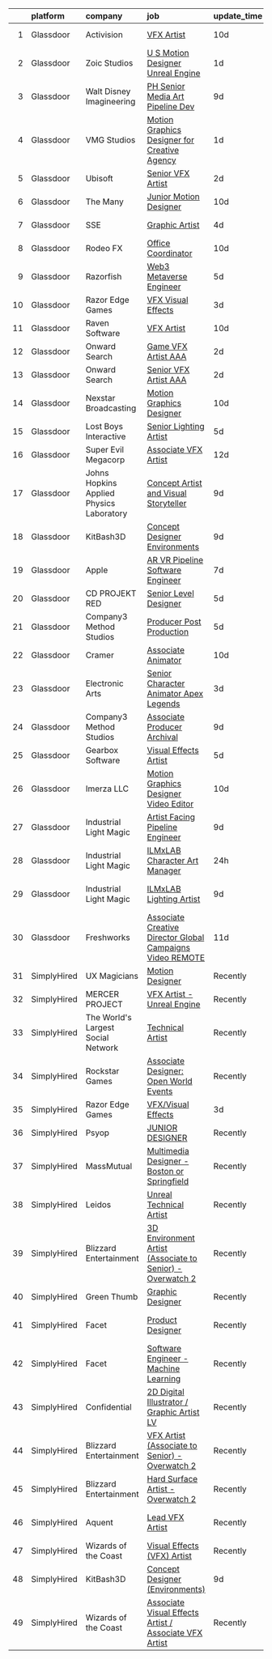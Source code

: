 

|    | platform    | company                                  | job                                                                                                                                                                                                                                                                                                                                                                                                                                                                                                                                                                                                                                                                                                                                                                                                                                                                                                                                                                                                                                                                                                                                                                                                                                                                                                                                                                       | update_time   | location             |
|---:|:------------|:-----------------------------------------|:--------------------------------------------------------------------------------------------------------------------------------------------------------------------------------------------------------------------------------------------------------------------------------------------------------------------------------------------------------------------------------------------------------------------------------------------------------------------------------------------------------------------------------------------------------------------------------------------------------------------------------------------------------------------------------------------------------------------------------------------------------------------------------------------------------------------------------------------------------------------------------------------------------------------------------------------------------------------------------------------------------------------------------------------------------------------------------------------------------------------------------------------------------------------------------------------------------------------------------------------------------------------------------------------------------------------------------------------------------------------------|:--------------|:---------------------|
|  1 | Glassdoor   | Activision                               | [VFX Artist](https://www.glassdoor.com/partner/jobListing.htm?pos=111&ao=1136043&s=58&guid=000001820af31dc281c2ef1bca29c690&src=GD_JOB_AD&t=SR&vt=w&cs=1_46004287&cb=1658041081717&jobListingId=1007988235800&jrtk=3-0-1g85f67jpk24g801-1g85f67k9g4e4800-f8e423fe4b1b283e-)                                                                                                                                                                                                                                                                                                                                                                                                                                                                                                                                                                                                                                                                                                                                                                                                                                                                                                                                                                                                                                                                                               | 10d           | Middleton, WI        |
|  2 | Glassdoor   | Zoic Studios                             | [U S  Motion Designer  Unreal Engine ](https://www.glassdoor.com/partner/jobListing.htm?pos=114&ao=1136043&s=58&guid=000001820af31dc281c2ef1bca29c690&src=GD_JOB_AD&t=SR&vt=w&ea=1&cs=1_55e1caaf&cb=1658041081718&jobListingId=1008009244576&jrtk=3-0-1g85f67jpk24g801-1g85f67k9g4e4800-4ddf86f2a868187e-)                                                                                                                                                                                                                                                                                                                                                                                                                                                                                                                                                                                                                                                                                                                                                                                                                                                                                                                                                                                                                                                                | 1d            | Remote               |
|  3 | Glassdoor   | Walt Disney Imagineering                 | [PH Senior Media   Art Pipeline Dev](https://www.glassdoor.com/partner/jobListing.htm?pos=123&ao=1136043&s=58&guid=000001820af31dc281c2ef1bca29c690&src=GD_JOB_AD&t=SR&vt=w&cs=1_828857d1&cb=1658041081719&jobListingId=1007989924517&jrtk=3-0-1g85f67jpk24g801-1g85f67k9g4e4800-ef776f0d28f0bfe6-)                                                                                                                                                                                                                                                                                                                                                                                                                                                                                                                                                                                                                                                                                                                                                                                                                                                                                                                                                                                                                                                                       | 9d            | Lake Buena Vista, FL |
|  4 | Glassdoor   | VMG Studios                              | [Motion Graphics Designer for Creative Agency](https://www.glassdoor.com/partner/jobListing.htm?pos=104&ao=1136043&s=58&guid=000001820af31dc281c2ef1bca29c690&src=GD_JOB_AD&t=SR&vt=w&ea=1&cs=1_ea2b5864&cb=1658041081716&jobListingId=1008008367182&jrtk=3-0-1g85f67jpk24g801-1g85f67k9g4e4800-42a36b0c18bec50b-)                                                                                                                                                                                                                                                                                                                                                                                                                                                                                                                                                                                                                                                                                                                                                                                                                                                                                                                                                                                                                                                        | 1d            | Bellevue, WA         |
|  5 | Glassdoor   | Ubisoft                                  | [Senior VFX Artist](https://www.glassdoor.com/partner/jobListing.htm?pos=118&ao=1136043&s=58&guid=000001820af31dc281c2ef1bca29c690&src=GD_JOB_AD&t=SR&vt=w&cs=1_316d00cf&cb=1658041081718&jobListingId=1008007016826&jrtk=3-0-1g85f67jpk24g801-1g85f67k9g4e4800-4daed8aa28aaad6b-)                                                                                                                                                                                                                                                                                                                                                                                                                                                                                                                                                                                                                                                                                                                                                                                                                                                                                                                                                                                                                                                                                        | 2d            | Cary, NC             |
|  6 | Glassdoor   | The Many                                 | [Junior Motion Designer](https://www.glassdoor.com/partner/jobListing.htm?pos=105&ao=1136043&s=58&guid=000001820af31dc281c2ef1bca29c690&src=GD_JOB_AD&t=SR&vt=w&cs=1_07cf8366&cb=1658041081716&jobListingId=1007988372593&jrtk=3-0-1g85f67jpk24g801-1g85f67k9g4e4800-5516b2d00f8e4e8a-)                                                                                                                                                                                                                                                                                                                                                                                                                                                                                                                                                                                                                                                                                                                                                                                                                                                                                                                                                                                                                                                                                   | 10d           | Los Angeles, CA      |
|  7 | Glassdoor   | SSE                                      | [Graphic Artist](https://www.glassdoor.com/partner/jobListing.htm?pos=121&ao=1136043&s=58&guid=000001820af31dc281c2ef1bca29c690&src=GD_JOB_AD&t=SR&vt=w&ea=1&cs=1_622d4740&cb=1658041081718&jobListingId=1008001110074&jrtk=3-0-1g85f67jpk24g801-1g85f67k9g4e4800-50d7530ccefde205-)                                                                                                                                                                                                                                                                                                                                                                                                                                                                                                                                                                                                                                                                                                                                                                                                                                                                                                                                                                                                                                                                                      | 4d            | Jacksonville, FL     |
|  8 | Glassdoor   | Rodeo FX                                 | [Office Coordinator](https://www.glassdoor.com/partner/jobListing.htm?pos=124&ao=1136043&s=58&guid=000001820af31dc281c2ef1bca29c690&src=GD_JOB_AD&t=SR&vt=w&ea=1&cs=1_1f500704&cb=1658041081720&jobListingId=1007988971088&jrtk=3-0-1g85f67jpk24g801-1g85f67k9g4e4800-a140d920125e5679-)                                                                                                                                                                                                                                                                                                                                                                                                                                                                                                                                                                                                                                                                                                                                                                                                                                                                                                                                                                                                                                                                                  | 10d           | Los Angeles, CA      |
|  9 | Glassdoor   | Razorfish                                | [Web3 Metaverse Engineer](https://www.glassdoor.com/partner/jobListing.htm?pos=126&ao=1136043&s=58&guid=000001820af31dc281c2ef1bca29c690&src=GD_JOB_AD&t=SR&vt=w&ea=1&cs=1_c9fc7faf&cb=1658041081720&jobListingId=1007999007023&jrtk=3-0-1g85f67jpk24g801-1g85f67k9g4e4800-37130fe9a53d6876-)                                                                                                                                                                                                                                                                                                                                                                                                                                                                                                                                                                                                                                                                                                                                                                                                                                                                                                                                                                                                                                                                             | 5d            | New York, NY         |
| 10 | Glassdoor   | Razor Edge Games                         | [VFX Visual Effects](https://www.glassdoor.com/partner/jobListing.htm?pos=106&ao=1136043&s=58&guid=000001820af31dc281c2ef1bca29c690&src=GD_JOB_AD&t=SR&vt=w&cs=1_ab81d4a8&cb=1658041081716&jobListingId=1008002919278&jrtk=3-0-1g85f67jpk24g801-1g85f67k9g4e4800-43c429f9e3d05c00-)                                                                                                                                                                                                                                                                                                                                                                                                                                                                                                                                                                                                                                                                                                                                                                                                                                                                                                                                                                                                                                                                                       | 3d            | Remote               |
| 11 | Glassdoor   | Raven Software                           | [VFX Artist](https://www.glassdoor.com/partner/jobListing.htm?pos=110&ao=1136043&s=58&guid=000001820af31dc281c2ef1bca29c690&src=GD_JOB_AD&t=SR&vt=w&cs=1_31d734cc&cb=1658041081717&jobListingId=1007987723811&jrtk=3-0-1g85f67jpk24g801-1g85f67k9g4e4800-541dbd7a88c3dc6a-)                                                                                                                                                                                                                                                                                                                                                                                                                                                                                                                                                                                                                                                                                                                                                                                                                                                                                                                                                                                                                                                                                               | 10d           | Middleton, WI        |
| 12 | Glassdoor   | Onward Search                            | [Game VFX Artist  AAA ](https://www.glassdoor.com/partner/jobListing.htm?pos=102&ao=1110586&s=58&guid=000001820af31dc281c2ef1bca29c690&src=GD_JOB_AD&t=SR&vt=w&cs=1_16ab8bb3&cb=1658041081715&jobListingId=1008006652679&cpc=AC285F3A3ECA6BB0&jrtk=3-0-1g85f67jpk24g801-1g85f67k9g4e4800-dfd35a528ec4c9bb--6NYlbfkN0B7YoEZZ2QAGDyEGGmBPAUWSHc1Mt3sMCn9FehKcWA3w1hdwjpEweHGJ9uPpOtWDZopoLlHQzwkaV43RuBz99EI46x9WD7n9Bdj8B7ov2Rm4-EmiDCK7dPYvE4soimDPURH1rbGNmXKk-8D-YCUlRbnfNFq_-XKTkon6HTHTam_3YUKBAOfpQYQSpg_WZauUpwcGdKEarf-IJME2fmE1PUkGNMCQKY8sbLjpgPDGjWHdeMSyPp2tEFcrerCBGagH3fr26W7PTx7Fl3YG8JcBvkIOISMvoRiMj17D94Rx9URXSENrs4FDBgN-kVTS1U29fKC9tyAjb6ZZsn-h_FqOXFV_SYD694BNHiYJ8hA85qcB_EYQzhJ5xi9M4TssOu_uyrppVf-GL3Hj7nVL4bz_fhj0fn9xNGxzIGflskdjKyRihTZxriP7gM3P8WIeHzFzBw62u7mmEmCbcEnvFNddsjvZkRNXcMwQqGBpFLY7QU2LvtnBcnHBlfW6_hScM85QjVG-7KYGYklwcNRcs1SO9RtC6kmIHUu__dFenV86dT6aruc_3b9sy8ujskFfitGW83d53PA4sLnDW80sLHwnrurZQg8HnnXpTggy2RLJ3WQk2EQCXCDtawPH4DK-Kd9CT318syR_oOCbKcDXzxvYX-kJcyQSRcNdHCYtj7eUl2BSye9m8MgDigXlcB0FkP7cE_BkTaT1F7c4I8QOkOZQIQqHWBYEH_GnVDS7YDB1BE_2XcqKcMw-SpNthLgUpyWvNKiaxnScjDeLwyxpOwS5ZCdAEYXjxhJncN1SGZpmsxh-IS_F5BYcLRbNRqF3bIa8GcJrve6wvzfZ3jhQ6DISgAOcS9tLflwTK1sZ3ETH3cloELWlPWPVgEoPUMpECwIKEZ4l9ZGbldZXUcNTGGqYXFzbdcqKPd8qi1wZRtKkdaiArz4QtYGzCF10FYptL9cja8mMvFG60qlRtjCi6JZhnZHMrtvjrFcdFwP7T__TCOm5Q%3D%3D)   | 2d            | Irvine, CA           |
| 13 | Glassdoor   | Onward Search                            | [Senior VFX Artist  AAA ](https://www.glassdoor.com/partner/jobListing.htm?pos=103&ao=1110586&s=58&guid=000001820af31dc281c2ef1bca29c690&src=GD_JOB_AD&t=SR&vt=w&cs=1_3f46425a&cb=1658041081715&jobListingId=1008005502010&cpc=2CAED5C921A5F994&jrtk=3-0-1g85f67jpk24g801-1g85f67k9g4e4800-a39b3d0b0025f332--6NYlbfkN0B7YoEZZ2QAGDyEGGmBPAUWSHc1Mt3sMCn9FehKcWA3w1hdwjpEweHGJ9uPpOtWDZrC-7lKc0mD8BMycFcRrvzqbDYv2CuZOIYpvsAKBQX73zrT8Or4NjVTRbDJaMWhrrTs_xYJ2kylhrSRs_nt6Ozlgoa9Ea6HAqX8CPf8Z1lK7-uadculTbOHQC7HaxwVQQnDPbF2LRkML70sd8SQ16XvNKUYLSWPlnSlAuhomHUxmb_FUOdCF0BKP_6rOpUn_3K1EHeU4lhQD8nh059zMfrG1mZ4uGk32RAVl5CmhmK89rObRMq9oxytSxPanmzi_yp7MaC6I7zAz2RxVENMTLHg87saJDpLSTHBW-PQoxeJHfhZVORya2JIiigceLGdeJ3bdpIH-RBbBFYv5f2tE9CKx5BYsPM2e8oP5dUZSG-BaeO4Wwd4soDkid_We1HORHiH2oLU_y5fPQH1PHvGDKjOSqHC2uHsxhoObBpvbfjVYuOY2F7z7TIK9w836TphWRPaCfTtFFK-jPG2F62ubfzACAa1Itaz5rQvsGFVJqoH0BkQxKEG8rs5C1KknmpxP_aUglZbNCRDr9_gB9g0ghYBw2SdVvuE2Dr08zcRTkEh6aee6wgVXuWuIF3K40JEOtZd6yoDfgBCAxjd-0-5eDkcjKl0xt0k6uo-cgxUwKtcV_I4RybOErSyaA3kLmDc0lf79hSJLOIH7jtfx9x2ITbcbxZcKeqGp19fDWym1suNxjnEDEJ2oeEs30kzk5VSqlYX7DfWDNjJIeLojvNu7XVKGv02fgfO871pcJ6z-KWEaFDOxhVKDe4Dp9F3OWQH_67HkfdybU4f7N8GY6nwczYp3uhTNIp377p6zJ1b9m-pfiPTz4xaUceJcgQ-fQmZEadsUrCLZ9HdaQkf8HHwrYd30ZPvv979gXrWisP6xo2tWGAVulPz-Il9xz9zcADq6zEYCMwMbq7o99EEla_KsDy4u6AYop1qzazsgL0NFWI1jA%3D%3D) | 2d            | San Ramon, CA        |
| 14 | Glassdoor   | Nexstar Broadcasting                     | [Motion Graphics Designer](https://www.glassdoor.com/partner/jobListing.htm?pos=119&ao=1136043&s=58&guid=000001820af31dc281c2ef1bca29c690&src=GD_JOB_AD&t=SR&vt=w&cs=1_d97dd5c7&cb=1658041081718&jobListingId=1007987890049&jrtk=3-0-1g85f67jpk24g801-1g85f67k9g4e4800-645467b4d0a36a75-)                                                                                                                                                                                                                                                                                                                                                                                                                                                                                                                                                                                                                                                                                                                                                                                                                                                                                                                                                                                                                                                                                 | 10d           | Charlotte, NC        |
| 15 | Glassdoor   | Lost Boys Interactive                    | [Senior Lighting Artist](https://www.glassdoor.com/partner/jobListing.htm?pos=127&ao=1136043&s=58&guid=000001820af31dc281c2ef1bca29c690&src=GD_JOB_AD&t=SR&vt=w&ea=1&cs=1_590e9c51&cb=1658041081720&jobListingId=1007997869563&jrtk=3-0-1g85f67jpk24g801-1g85f67k9g4e4800-51f467638d738e51-)                                                                                                                                                                                                                                                                                                                                                                                                                                                                                                                                                                                                                                                                                                                                                                                                                                                                                                                                                                                                                                                                              | 5d            | Remote               |
| 16 | Glassdoor   | Super Evil Megacorp                      | [Associate VFX Artist](https://www.glassdoor.com/partner/jobListing.htm?pos=108&ao=1136043&s=58&guid=000001820af31dc281c2ef1bca29c690&src=GD_JOB_AD&t=SR&vt=w&cs=1_8c5ba8a6&cb=1658041081717&jobListingId=1007982602575&jrtk=3-0-1g85f67jpk24g801-1g85f67k9g4e4800-5801e144a67c1d22-)                                                                                                                                                                                                                                                                                                                                                                                                                                                                                                                                                                                                                                                                                                                                                                                                                                                                                                                                                                                                                                                                                     | 12d           | San Mateo, CA        |
| 17 | Glassdoor   | Johns Hopkins Applied Physics Laboratory | [Concept Artist and Visual Storyteller](https://www.glassdoor.com/partner/jobListing.htm?pos=116&ao=1136043&s=58&guid=000001820af31dc281c2ef1bca29c690&src=GD_JOB_AD&t=SR&vt=w&cs=1_b836ab19&cb=1658041081718&jobListingId=1007990323575&jrtk=3-0-1g85f67jpk24g801-1g85f67k9g4e4800-caf3af526954e90d-)                                                                                                                                                                                                                                                                                                                                                                                                                                                                                                                                                                                                                                                                                                                                                                                                                                                                                                                                                                                                                                                                    | 9d            | Laurel, MD           |
| 18 | Glassdoor   | KitBash3D                                | [Concept Designer  Environments ](https://www.glassdoor.com/partner/jobListing.htm?pos=113&ao=1136043&s=58&guid=000001820af31dc281c2ef1bca29c690&src=GD_JOB_AD&t=SR&vt=w&ea=1&cs=1_e74054db&cb=1658041081717&jobListingId=1007991297272&jrtk=3-0-1g85f67jpk24g801-1g85f67k9g4e4800-78377495064bd2eb-)                                                                                                                                                                                                                                                                                                                                                                                                                                                                                                                                                                                                                                                                                                                                                                                                                                                                                                                                                                                                                                                                     | 9d            | Remote               |
| 19 | Glassdoor   | Apple                                    | [AR VR Pipeline Software Engineer](https://www.glassdoor.com/partner/jobListing.htm?pos=101&ao=1110586&s=58&guid=000001820af31dc281c2ef1bca29c690&src=GD_JOB_AD&t=SR&vt=w&cs=1_e9db3469&cb=1658041081715&jobListingId=1007994891471&cpc=F41FEAB56D215062&jrtk=3-0-1g85f67jpk24g801-1g85f67k9g4e4800-fc55de529b78aa8f--6NYlbfkN0BvKrLyj5gPmtZO9T8euul8TCxuuKNOtzRJOomxnwSEodTz2Bc-sPZlbtkML8D-m4qO4tenHzNlbzznl9Zovftmt6-Mg1P-NrNJwQV9b7AKhWEtyPHdze1p3up1kuyhCBmYpi4Iic0ExJ4rulqpIM8-RimAb7jpdBuTvtFVnPTld-LTBNU2LzmUvkGKUpEjmAAdH8Ho4XKQVf5uAsihTtentRHUQ7zYg-RZcwc_-GIaAlgNjLGk68zeKwcGQVm8FrPahsG-5U4FDIgxZ211kIk_jnOYZ015k-Ji68VffsFAp-n9LscQVZ-DCwyGqZwXyPqe3PifBr_pUxt3W7SEK4R1_1lQvKCg8YFrGZYBnh-HAhMIHRRTbHu5hkyEggl06Xq_LD5w0t1YaER2bZExBRXefSEFLPqagIlHRc8YTBCbCp3elsDAny2PB2tSSRD0xGcakzLHVHmmhfutR7BF7E2w4o2Z1xqmFOYlE-zufdYQl90DbJa2jHsb0kQtMKHzbeNmf3H9ekgQ83cG0dC0GcoZtloqEhDJci4B1Wi2B2cJgX4S7a4SZs1Hxd-9d97jcmSx1UWKa7_UDw4_jTDbjIh5XcHpLW8tXTH3cFXKi-OKyjeI2HaprGI1zcAM87R0WdZnEUkrSG8f0IShsRIPBXyteAu2JEB13vxvbaKEXCYIXNGTlOyi_P-i85rqoPtOgwZ8Ir_CZqXM0PDPm3f-0kLTiCpShK50COPjVR-T3eLqYA7nTagGi6jk5tL_Te3ySAt1pHwWb6lz2iLNMVOSAaJ7EdNZmI_eq2jAc0qYAorTYLOwM1f-c8i78p-QF9fnxsPU8S7sqG6681XZkUJWNJMlkUG8tYIWIxexKGGqFWMgRn-3owGJoXUwnb-1BWaluowf7zAwtOM_tkVQl7Vi2amoXBnmj6QFr0oGnRJltWy_W58zw9aUMaEHSfEJIihDnLY2A_GXHv_E8tNhe9TnKniV)                    | 7d            | Boulder, CO          |
| 20 | Glassdoor   | CD PROJEKT RED                           | [Senior Level Designer](https://www.glassdoor.com/partner/jobListing.htm?pos=109&ao=1136043&s=58&guid=000001820af31dc281c2ef1bca29c690&src=GD_JOB_AD&t=SR&vt=w&ea=1&cs=1_d70aa95a&cb=1658041081717&jobListingId=1007999004645&jrtk=3-0-1g85f67jpk24g801-1g85f67k9g4e4800-c0adcc9f01b6bb9d-)                                                                                                                                                                                                                                                                                                                                                                                                                                                                                                                                                                                                                                                                                                                                                                                                                                                                                                                                                                                                                                                                               | 5d            | Boston, MA           |
| 21 | Glassdoor   | Company3 Method Studios                  | [Producer  Post Production](https://www.glassdoor.com/partner/jobListing.htm?pos=120&ao=1136043&s=58&guid=000001820af31dc281c2ef1bca29c690&src=GD_JOB_AD&t=SR&vt=w&ea=1&cs=1_8b91bce4&cb=1658041081718&jobListingId=1007998502173&jrtk=3-0-1g85f67jpk24g801-1g85f67k9g4e4800-12f392fbeaba1796-)                                                                                                                                                                                                                                                                                                                                                                                                                                                                                                                                                                                                                                                                                                                                                                                                                                                                                                                                                                                                                                                                           | 5d            | New York, NY         |
| 22 | Glassdoor   | Cramer                                   | [Associate Animator](https://www.glassdoor.com/partner/jobListing.htm?pos=115&ao=1136043&s=58&guid=000001820af31dc281c2ef1bca29c690&src=GD_JOB_AD&t=SR&vt=w&ea=1&cs=1_30037d85&cb=1658041081718&jobListingId=1007987879014&jrtk=3-0-1g85f67jpk24g801-1g85f67k9g4e4800-b93565d935bfe333-)                                                                                                                                                                                                                                                                                                                                                                                                                                                                                                                                                                                                                                                                                                                                                                                                                                                                                                                                                                                                                                                                                  | 10d           | Norwood, MA          |
| 23 | Glassdoor   | Electronic Arts                          | [Senior Character Animator  Apex Legends ](https://www.glassdoor.com/partner/jobListing.htm?pos=128&ao=1136043&s=58&guid=000001820af31dc281c2ef1bca29c690&src=GD_JOB_AD&t=SR&vt=w&cs=1_7c02577a&cb=1658041081720&jobListingId=1008003306799&jrtk=3-0-1g85f67jpk24g801-1g85f67k9g4e4800-6d89526abe9aca00-)                                                                                                                                                                                                                                                                                                                                                                                                                                                                                                                                                                                                                                                                                                                                                                                                                                                                                                                                                                                                                                                                 | 3d            | Los Angeles, CA      |
| 24 | Glassdoor   | Company3 Method Studios                  | [Associate Producer  Archival](https://www.glassdoor.com/partner/jobListing.htm?pos=129&ao=1136043&s=58&guid=000001820af31dc281c2ef1bca29c690&src=GD_JOB_AD&t=SR&vt=w&ea=1&cs=1_9f1ec857&cb=1658041081720&jobListingId=1007991115470&jrtk=3-0-1g85f67jpk24g801-1g85f67k9g4e4800-5fb50d2aeeccedf3-)                                                                                                                                                                                                                                                                                                                                                                                                                                                                                                                                                                                                                                                                                                                                                                                                                                                                                                                                                                                                                                                                        | 9d            | Santa Monica, CA     |
| 25 | Glassdoor   | Gearbox Software                         | [Visual Effects Artist](https://www.glassdoor.com/partner/jobListing.htm?pos=122&ao=1136043&s=58&guid=000001820af31dc281c2ef1bca29c690&src=GD_JOB_AD&t=SR&vt=w&ea=1&cs=1_cd453480&cb=1658041081718&jobListingId=1007998860820&jrtk=3-0-1g85f67jpk24g801-1g85f67k9g4e4800-fa056ef69a544c96-)                                                                                                                                                                                                                                                                                                                                                                                                                                                                                                                                                                                                                                                                                                                                                                                                                                                                                                                                                                                                                                                                               | 5d            | Frisco, TX           |
| 26 | Glassdoor   | Imerza  LLC                              | [Motion Graphics Designer Video Editor](https://www.glassdoor.com/partner/jobListing.htm?pos=107&ao=1136043&s=58&guid=000001820af31dc281c2ef1bca29c690&src=GD_JOB_AD&t=SR&vt=w&ea=1&cs=1_a7577d88&cb=1658041081717&jobListingId=1007987056661&jrtk=3-0-1g85f67jpk24g801-1g85f67k9g4e4800-b89d3df5b07892d1-)                                                                                                                                                                                                                                                                                                                                                                                                                                                                                                                                                                                                                                                                                                                                                                                                                                                                                                                                                                                                                                                               | 10d           | Sarasota, FL         |
| 27 | Glassdoor   | Industrial Light   Magic                 | [Artist Facing Pipeline Engineer](https://www.glassdoor.com/partner/jobListing.htm?pos=125&ao=1136043&s=58&guid=000001820af31dc281c2ef1bca29c690&src=GD_JOB_AD&t=SR&vt=w&cs=1_04440366&cb=1658041081720&jobListingId=1007989925036&jrtk=3-0-1g85f67jpk24g801-1g85f67k9g4e4800-542b487c01f99854-)                                                                                                                                                                                                                                                                                                                                                                                                                                                                                                                                                                                                                                                                                                                                                                                                                                                                                                                                                                                                                                                                          | 9d            | San Francisco, CA    |
| 28 | Glassdoor   | Industrial Light   Magic                 | [ILMxLAB Character Art Manager](https://www.glassdoor.com/partner/jobListing.htm?pos=117&ao=1136043&s=58&guid=000001820af31dc281c2ef1bca29c690&src=GD_JOB_AD&t=SR&vt=w&cs=1_30682fa5&cb=1658041081718&jobListingId=1008009556766&jrtk=3-0-1g85f67jpk24g801-1g85f67k9g4e4800-8beafdaaf7c3239a-)                                                                                                                                                                                                                                                                                                                                                                                                                                                                                                                                                                                                                                                                                                                                                                                                                                                                                                                                                                                                                                                                            | 24h           | San Francisco, CA    |
| 29 | Glassdoor   | Industrial Light   Magic                 | [ILMxLAB Lighting Artist](https://www.glassdoor.com/partner/jobListing.htm?pos=130&ao=1136043&s=58&guid=000001820af31dc281c2ef1bca29c690&src=GD_JOB_AD&t=SR&vt=w&cs=1_18185cd9&cb=1658041081720&jobListingId=1007989924307&jrtk=3-0-1g85f67jpk24g801-1g85f67k9g4e4800-c8f928d7fcf8c826-)                                                                                                                                                                                                                                                                                                                                                                                                                                                                                                                                                                                                                                                                                                                                                                                                                                                                                                                                                                                                                                                                                  | 9d            | San Francisco, CA    |
| 30 | Glassdoor   | Freshworks                               | [Associate Creative Director  Global Campaigns   Video  REMOTE ](https://www.glassdoor.com/partner/jobListing.htm?pos=112&ao=1136043&s=58&guid=000001820af31dc281c2ef1bca29c690&src=GD_JOB_AD&t=SR&vt=w&ea=1&cs=1_6b33a191&cb=1658041081717&jobListingId=1007986438175&jrtk=3-0-1g85f67jpk24g801-1g85f67k9g4e4800-4d6ad1209c06e99f-)                                                                                                                                                                                                                                                                                                                                                                                                                                                                                                                                                                                                                                                                                                                                                                                                                                                                                                                                                                                                                                      | 11d           | San Mateo, CA        |
| 31 | SimplyHired | UX Magicians                             | [Motion Designer](https://www.simplyhired.com/job/QOP8DcI9WD3GktQ2RrIGO75PxLpKLJZt7zveomNp0bmNkqytawhlsQ?q=vfx+designer)                                                                                                                                                                                                                                                                                                                                                                                                                                                                                                                                                                                                                                                                                                                                                                                                                                                                                                                                                                                                                                                                                                                                                                                                                                                  | Recently      | Remote               |
| 32 | SimplyHired | MERCER PROJECT                           | [VFX Artist - Unreal Engine](https://www.simplyhired.com/job/2oePjLPnODm44ASH_jfmm99NvQfkSOC48xk2mIXNrjRpGVBiOBzF7Q?q=vfx+designer)                                                                                                                                                                                                                                                                                                                                                                                                                                                                                                                                                                                                                                                                                                                                                                                                                                                                                                                                                                                                                                                                                                                                                                                                                                       | Recently      | Remote               |
| 33 | SimplyHired | The World's Largest Social Network       | [Technical Artist](https://www.simplyhired.com/job/Y2FNoo1uTAcldWV6dQhjK7PuvsJN1U0ikAImFpa5s-XmibWBswR6Dg?q=vfx+designer)                                                                                                                                                                                                                                                                                                                                                                                                                                                                                                                                                                                                                                                                                                                                                                                                                                                                                                                                                                                                                                                                                                                                                                                                                                                 | Recently      | New York, NY         |
| 34 | SimplyHired | Rockstar Games                           | [Associate Designer: Open World Events](https://www.simplyhired.com/job/vdV8vlT3gviLv2JCIKjxS72bf-KmVFeMRA0oYSRtEaTI4YyrugfY7Q?q=vfx+designer)                                                                                                                                                                                                                                                                                                                                                                                                                                                                                                                                                                                                                                                                                                                                                                                                                                                                                                                                                                                                                                                                                                                                                                                                                            | Recently      | Carlsbad, CA         |
| 35 | SimplyHired | Razor Edge Games                         | [VFX/Visual Effects](https://www.simplyhired.com/job/Yl3y34usv8YMyAfSeLFgn1hj4J5uMoRzo8Pp-lYa4Yeozn0WYKil-w?q=vfx+designer)                                                                                                                                                                                                                                                                                                                                                                                                                                                                                                                                                                                                                                                                                                                                                                                                                                                                                                                                                                                                                                                                                                                                                                                                                                               | 3d            | Remote               |
| 36 | SimplyHired | Psyop                                    | [JUNIOR DESIGNER](https://www.simplyhired.com/job/zSJ2o2OxFVF9AqKa__B93UhQBlvvf_irwOF_5c0XrRg_GvznVO0-KQ?q=vfx+designer)                                                                                                                                                                                                                                                                                                                                                                                                                                                                                                                                                                                                                                                                                                                                                                                                                                                                                                                                                                                                                                                                                                                                                                                                                                                  | Recently      | New York, NY         |
| 37 | SimplyHired | MassMutual                               | [Multimedia Designer - Boston or Springfield](https://www.simplyhired.com/job/CcrU9vrSkGHbpIUYgeeXblyTDRVIr4YTMiVQ_qAhle0d3zCaETwMXg?q=vfx+designer)                                                                                                                                                                                                                                                                                                                                                                                                                                                                                                                                                                                                                                                                                                                                                                                                                                                                                                                                                                                                                                                                                                                                                                                                                      | Recently      | Springfield, MA      |
| 38 | SimplyHired | Leidos                                   | [Unreal Technical Artist](https://www.simplyhired.com/job/vUjM88WNHByq9hkXVcDGaHDWJBcJwdAHwcSIeARFGUwNOCFNjopeUg?q=vfx+designer)                                                                                                                                                                                                                                                                                                                                                                                                                                                                                                                                                                                                                                                                                                                                                                                                                                                                                                                                                                                                                                                                                                                                                                                                                                          | Recently      | Reston, VA           |
| 39 | SimplyHired | Blizzard Entertainment                   | [3D Environment Artist (Associate to Senior) - Overwatch 2](https://www.simplyhired.com/job/pw88DtF0EULjjFMy83MMr_Hg0HBZII6DCgYGL9C12joglMD-Z-Xwnw?q=vfx+designer)                                                                                                                                                                                                                                                                                                                                                                                                                                                                                                                                                                                                                                                                                                                                                                                                                                                                                                                                                                                                                                                                                                                                                                                                        | Recently      | Irvine, CA           |
| 40 | SimplyHired | Green Thumb                              | [Graphic Designer](https://www.simplyhired.com/job/StfXYOAaQOEJn_ZZUtJ1Ru8XUfPH1c3UfEK3NScHhCU4oxdkIFHzhg?q=vfx+designer)                                                                                                                                                                                                                                                                                                                                                                                                                                                                                                                                                                                                                                                                                                                                                                                                                                                                                                                                                                                                                                                                                                                                                                                                                                                 | Recently      | Chicago, IL          |
| 41 | SimplyHired | Facet                                    | [Product Designer](https://www.simplyhired.com/job/mXfLdIzROFXZ4LZM8IUwypMkfkVTZlEQ5iYR6asUe9PpCJX1nH947A?q=vfx+designer)                                                                                                                                                                                                                                                                                                                                                                                                                                                                                                                                                                                                                                                                                                                                                                                                                                                                                                                                                                                                                                                                                                                                                                                                                                                 | Recently      | San Francisco, CA    |
| 42 | SimplyHired | Facet                                    | [Software Engineer - Machine Learning](https://www.simplyhired.com/job/rRl7LpYqGiIowLAwzbrNzMgXtXTFbKgtp-z9fo66PKEqX4Q6nYlO_w?q=vfx+designer)                                                                                                                                                                                                                                                                                                                                                                                                                                                                                                                                                                                                                                                                                                                                                                                                                                                                                                                                                                                                                                                                                                                                                                                                                             | Recently      | San Francisco, CA    |
| 43 | SimplyHired | Confidential                             | [2D Digital Illustrator / Graphic Artist LV](https://www.simplyhired.com/job/WR2-4KNjxgXV1vg_h0Smu4P2a7_SLarIZBzP3ysarILfdTKegejX8w?q=vfx+designer)                                                                                                                                                                                                                                                                                                                                                                                                                                                                                                                                                                                                                                                                                                                                                                                                                                                                                                                                                                                                                                                                                                                                                                                                                       | Recently      | Las Vegas, NV        |
| 44 | SimplyHired | Blizzard Entertainment                   | [VFX Artist (Associate to Senior) - Overwatch 2](https://www.simplyhired.com/job/2d70J5UkkZ2YmvlvJfcaEqf0vVFEZwLt57euRMmQlk3Afx_2Q_gYzw?q=vfx+designer)                                                                                                                                                                                                                                                                                                                                                                                                                                                                                                                                                                                                                                                                                                                                                                                                                                                                                                                                                                                                                                                                                                                                                                                                                   | Recently      | Irvine, CA           |
| 45 | SimplyHired | Blizzard Entertainment                   | [Hard Surface Artist - Overwatch 2](https://www.simplyhired.com/job/6UbuxcizWm0FGl0VWvCtYyHq-2-jjcWZ_YsxRvD4XaS9M8_zOx_FMA?q=vfx+designer)                                                                                                                                                                                                                                                                                                                                                                                                                                                                                                                                                                                                                                                                                                                                                                                                                                                                                                                                                                                                                                                                                                                                                                                                                                | Recently      | Irvine, CA           |
| 46 | SimplyHired | Aquent                                   | [Lead VFX Artist](https://www.simplyhired.com/job/z3eFdHTXdqmZsD1mjGYVCSE-d6cjpVtT95D3YvZAkWFtx7Dg_IZpxw?q=vfx+designer)                                                                                                                                                                                                                                                                                                                                                                                                                                                                                                                                                                                                                                                                                                                                                                                                                                                                                                                                                                                                                                                                                                                                                                                                                                                  | Recently      | San Francisco, CA    |
| 47 | SimplyHired | Wizards of the Coast                     | [Visual Effects (VFX) Artist](https://www.simplyhired.com/job/CGky2sEpE6859VyUTUMNDFCC-G0jqBMyU8MV_bN6ZFLpER6i_gsThw?q=vfx+designer)                                                                                                                                                                                                                                                                                                                                                                                                                                                                                                                                                                                                                                                                                                                                                                                                                                                                                                                                                                                                                                                                                                                                                                                                                                      | Recently      | Renton, WA           |
| 48 | SimplyHired | KitBash3D                                | [Concept Designer (Environments)](https://www.simplyhired.com/job/6RK58V9QRNPhm7KMuxGYlhUBdJx4j-xn111ezuam7_hRD9iRlS-KQQ?q=vfx+designer)                                                                                                                                                                                                                                                                                                                                                                                                                                                                                                                                                                                                                                                                                                                                                                                                                                                                                                                                                                                                                                                                                                                                                                                                                                  | 9d            | Remote               |
| 49 | SimplyHired | Wizards of the Coast                     | [Associate Visual Effects Artist / Associate VFX Artist](https://www.simplyhired.com/job/rXEfv0Tp9MAkPThOfzJCKEZulLcnRHEeqs1wpyfRYRJl4Z63YdpBPA?q=vfx+designer)                                                                                                                                                                                                                                                                                                                                                                                                                                                                                                                                                                                                                                                                                                                                                                                                                                                                                                                                                                                                                                                                                                                                                                                                           | Recently      | Renton, WA           |
